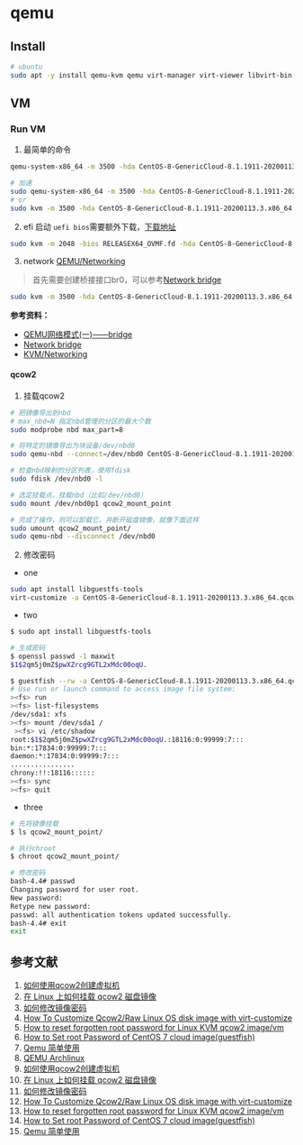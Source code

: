 # qemu

## Install

```bash
# ubuntu
sudo apt -y install qemu-kvm qemu virt-manager virt-viewer libvirt-bin
```

## VM

### Run VM

1. 最简单的命令

```bash
qemu-system-x86_64 -m 3500 -hda CentOS-8-GenericCloud-8.1.1911-20200113.3.x86_64.qcow2

# 加速
sudo qemu-system-x86_64 -m 3500 -hda CentOS-8-GenericCloud-8.1.1911-20200113.3.x86_64.qcow2 -enable-kvm
# or
sudo kvm -m 3500 -hda CentOS-8-GenericCloud-8.1.1911-20200113.3.x86_64.qcow2
```

2. efi 启动
`uefi bios`需要额外下载，[下载地址](https://retrage.github.io/edk2-nightly/)

```bash
sudo kvm -m 2048 -bios RELEASEX64_OVMF.fd -hda CentOS-8-GenericCloud-8.1.1911-20200113.3.x86_64.qcow2 -nographic
```

3. network [QEMU/Networking](https://en.wikibooks.org/wiki/QEMU/Networking)

> 首先需要创建桥接接口br0，可以参考[Network bridge](https://wiki.archlinux.org/index.php/Network_bridge#With_bridge-utils)

```bash
sudo kvm -m 3500 -hda CentOS-8-GenericCloud-8.1.1911-20200113.3.x86_64.qcow2 -net nic -net bridge,br=br0
```

**参考资料：**

* [QEMU网络模式(一)——bridge](https://www.cnblogs.com/fang9045315/p/8964346.html)
* [Network bridge](https://wiki.archlinux.org/index.php/Network_bridge#With_bridge-utils)
* [KVM/Networking](https://help.ubuntu.com/community/KVM/Networking)

#### qcow2

1. 挂载qcow2

```bash
# 把镜像导出到nbd
# max_nbd=N 指定nbd管理的分区的最大个数
sudo modprobe nbd max_part=8

# 将特定的镜像导出为块设备/dev/nbd0
sudo qemu-nbd --connect=/dev/nbd0 CentOS-8-GenericCloud-8.1.1911-20200113.3.x86_64.qcow2

# 检查nbd映射的分区列表，使用fdisk
sudo fdisk /dev/nbd0 -l

# 选定挂载点，挂载nbd（比如/dev/nbd0）
sudo mount /dev/nbd0p1 qcow2_mount_point

# 完成了操作，则可以卸载它，并断开磁盘镜像，就像下面这样
sudo umount qcow2_mount_point/
sudo qemu-nbd --disconnect /dev/nbd0
```

2. 修改密码

* one

```bash
sudo apt install libguestfs-tools
virt-customize -a CentOS-8-GenericCloud-8.1.1911-20200113.3.x86_64.qcow2 --root-password password:maxwit
```

* two

```bash
$ sudo apt install libguestfs-tools

# 生成密码
$ openssl passwd -1 maxwit
$1$2qm5j0mZ$pwXZrcg9GTL2xMdc00oqU.

$ guestfish --rw -a CentOS-8-GenericCloud-8.1.1911-20200113.3.x86_64.qcow2
# Use run or launch command to access image file system:
><fs> run
><fs> list-filesystems
/dev/sda1: xfs
><fs> mount /dev/sda1 /
 ><fs> vi /etc/shadow
root:$1$2qm5j0mZ$pwXZrcg9GTL2xMdc00oqU.:18116:0:99999:7:::
bin:*:17834:0:99999:7:::
daemon:*:17834:0:99999:7:::
................
chrony:!!:18116::::::
><fs> sync
><fs> quit
```

* three

```bash
# 先将镜像挂载
$ ls qcow2_mount_point/

# 执行chroot
$ chroot qcow2_mount_point/

# 修改密码
bash-4.4# passwd
Changing password for user root.
New password:
Retype new password:
passwd: all authentication tokens updated successfully.
bash-4.4# exit
exit
```
## 参考文献

1. [如何使用qcow2创建虚拟机](https://www.jianshu.com/p/aa3fc4c300fe)
2. [在 Linux 上如何挂载 qcow2 磁盘镜像](https://www.jianshu.com/p/6b977c02bfb2)
3. [如何修改镜像密码](https://blog.csdn.net/jiahaojie1984/article/details/52242589)
4. [How To Customize Qcow2/Raw Linux OS disk image with virt-customize](https://computingforgeeks.com/customize-qcow2-raw-image-templates-with-virt-customize/)
5. [How to reset forgotten root password for Linux KVM qcow2 image/vm](https://www.cyberciti.biz/faq/how-to-reset-forgotten-root-password-for-linux-kvm-qcow2-image-vm/)
6. [How to Set root Password of CentOS 7 cloud image(guestfish)](https://www.linuxcnf.com/2019/11/how-to-set-root-password-of-centos-7.html)
7. [Qemu 简单使用](https://blog.csdn.net/jiangwei0512/article/details/56495296)
8. [QEMU Archlinux](https://wiki.archlinux.org/index.php/QEMU)
9. [如何使用qcow2创建虚拟机](https://www.jianshu.com/p/aa3fc4c300fe)
10. [在 Linux 上如何挂载 qcow2 磁盘镜像](https://www.jianshu.com/p/6b977c02bfb2)
11. [如何修改镜像密码](https://blog.csdn.net/jiahaojie1984/article/details/52242589)
12. [How To Customize Qcow2/Raw Linux OS disk image with virt-customize](https://computingforgeeks.com/customize-qcow2-raw-image-templates-with-virt-customize/)
13. [How to reset forgotten root password for Linux KVM qcow2 image/vm](https://www.cyberciti.biz/faq/how-to-reset-forgotten-root-password-for-linux-kvm-qcow2-image-vm/)
14. [How to Set root Password of CentOS 7 cloud image(guestfish)](https://www.linuxcnf.com/2019/11/how-to-set-root-password-of-centos-7.html)
15. [Qemu 简单使用](https://blog.csdn.net/jiangwei0512/article/details/56495296)

